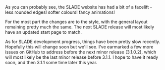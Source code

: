 As you can probably see, the SLADE website has had a bit of a facelift - less rounded edges! softer colours! fancy animations!

For the most part the changes are to the style, with the general layout remaining pretty much the same. The next SLADE release will most likely have an updated start page to match.

As for SLADE development progress, things have been pretty slow recently. Hopefully this will change soon but we'll see. I've earmarked a few more issues on GitHub to address before the next minor release (3.1.0.2), which will most likely be the last minor release before 3.1.1. I hope to have it ready soon, and then 3.1.1 some time later this year.